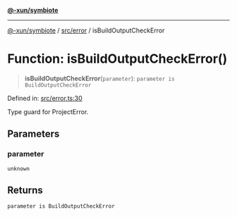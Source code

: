 [**@-xun/symbiote**](../../../README.md)

***

[@-xun/symbiote](../../../README.md) / [src/error](../README.md) / isBuildOutputCheckError

# Function: isBuildOutputCheckError()

> **isBuildOutputCheckError**(`parameter`): `parameter is BuildOutputCheckError`

Defined in: [src/error.ts:30](https://github.com/Xunnamius/symbiote/blob/38551ad9267f0803213908dddfaadca3c136fc01/src/error.ts#L30)

Type guard for ProjectError.

## Parameters

### parameter

`unknown`

## Returns

`parameter is BuildOutputCheckError`
